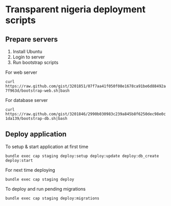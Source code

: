 Transparent nigeria deployment scripts
=======

Prepare servers
-------

1. Install Ubuntu
2. Login to server
3. Run bootstrap scripts

For web server

`curl https://raw.github.com/gist/3201851/07f7aa41f050f08e1678ca91be6d88492a7f963d/bootstrap-web.sh|bash`

For database server

`curl https://raw.github.com/gist/3201846/2990b030983c239a845b8f6250dec98e0c1da139/bootstrap-db.sh|bash`

Deploy application
-------

To setup & start application at first time

`bundle exec cap staging deploy:setup deploy:update deploy:db_create deploy:start`

For next time deploying

`bundle exec cap staging deploy`

To deploy and run pending migrations

`bundle exec cap staging deploy:migrations`
